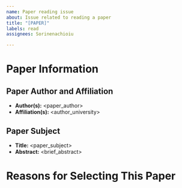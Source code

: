 ```yaml
---
name: Paper reading issue
about: Issue related to reading a paper
title: "[PAPER]"
labels: read
assignees: Sorinenachioiu

---
```


# Paper Information

## Paper Author and Affiliation
- **Author(s):** <paper_author>
- **Affiliation(s):** <author_university>

## Paper Subject
- **Title:** <paper_subject>
- **Abstract:** <brief_abstract>

# Reasons for Selecting This Paper
<reasons>
